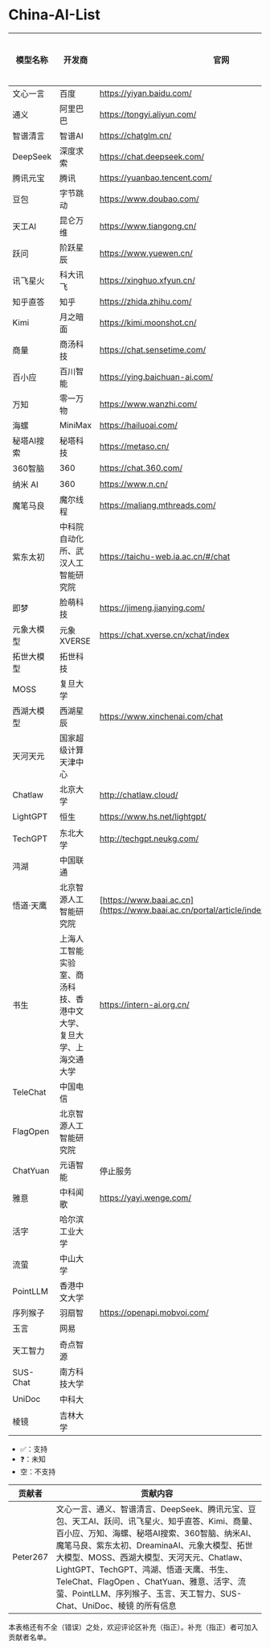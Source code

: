 # China-AI-List
| 模型名称   | 开发商                 | 官网                                                     | 对话                                                   | 媒体创作                                              | 联网搜索                                            | 文件分析                                                 |
| ---------- | ---------------------- | -------------------------------------------------------- | -------------------------------------------------------- | -------------------------------------------------------- | -------------------------------------------------------- | -------------------------------------------------------- |
| 文心一言   | 百度                   | https://yiyan.baidu.com/                                 | ✅                                | ✅                                | ✅ | ✅                                |
| 通义       | 阿里巴巴                 | https://tongyi.aliyun.com/                             | ✅                            | ✅                            | ✅ | ✅                            |
| 智谱清言   | 智谱AI                 | https://chatglm.cn/                                      | ✅                                     | ✅                                     | ✅ | ✅                                     |
| DeepSeek   | 深度求索               | https://chat.deepseek.com/                               | ✅                              |                                | ✅ | ✅                              |
| 腾讯元宝   | 腾讯                   | https://yuanbao.tencent.com/                             | ✅                            | ✅                            | ✅ | ✅                            |
| 豆包       | 字节跳动               | https://www.doubao.com/                                   | ✅                                  | ✅                                  | ✅ | ✅                                  |
| 天工AI     | 昆仑万维               | https://www.tiangong.cn/                                 | ✅                                | ✅                                | ✅ | ✅                                |
| 跃问       | 阶跃星辰               | https://www.yuewen.cn/                                   | ✅                                  | ✅ | ✅ | ✅ |
| 讯飞星火   | 科大讯飞               | https://xinghuo.xfyun.cn/                                | ✅                               | ✅ | ✅ | ✅ |
| 知乎直答   | 知乎                   | https://zhida.zhihu.com/                                 | ✅                                |                                  | ✅ | ✅ |
| Kimi       | 月之暗面               | https://kimi.moonshot.cn/                                | ✅                               | ❓ | ✅ | ✅ |
| 商量       | 商汤科技               | https://chat.sensetime.com/                              | ✅                             | ✅ | ✅ | ✅ |
| 百小应     | 百川智能               | https://ying.baichuan-ai.com/                            | ✅                           | ❓ | ❓ | ✅ |
| 万知       | 零一万物               | https://www.wanzhi.com/                                   | ✅                                  | ✅ | ✅ | ✅ |
| 海螺       | MiniMax               | https://hailuoai.com/                                    | ✅                                   | ✅ | ✅ | ✅ |
| 秘塔AI搜索 | 秘塔科技               | https://metaso.cn/                                       |                                        |                                        | ✅                                      | ✅ |
| 360智脑    | 360                   | https://chat.360.com/                                    | ✅                                   | ❓ | ❓ | ❓ |
| 纳米 AI    | 360                   | https://www.n.cn/                                        |                                         |                                         | ✅ | ✅ |
| 魔笔马良   | 魔尔线程               | https://maliang.mthreads.com/                            |                             | ✅                           |                             |                             |
| 紫东太初   | 中科院自动化所、武汉人工智能研究院 | https://taichu-web.ia.ac.cn/#/chat                       | ✅                      | ✅ | ✅ | ✅ |
| 即梦 | 脸萌科技          | https://jimeng.jianying.com/ |                              | ✅                            |                              |                              |
| 元象大模型 | 元象 XVERSE            | https://chat.xverse.cn/xchat/index                 | ✅                            |                              | ❓ |  |
| 拓世大模型 | 拓世科技               |                                                          | ❓ | ❓ | ❓ | ❓ |
| MOSS       | 复旦大学              |                                                          | ❓ | ❓ | ❓ | ❓ |
| 西湖大模型 | 西湖星辰               | https://www.xinchenai.com/chat                          | ✅ | ✅ | ❓ | ✅ |
| 天河天元   | 国家超级计算天津中心    |                                                          | ✅ | ❓ | ❓ | ❓ |
| Chatlaw    | 北京大学              | http://chatlaw.cloud/                                    | ✅ |  | ❓ |                                     |
| LightGPT   | 恒生                  | https://www.hs.net/lightgpt/                             | ❓ | ❓ | ❓ | ❓ |
| TechGPT    | 东北大学              | http://techgpt.neukg.com/                                | ❓ | ❓ | ❓ | ❓ |
| 鸿湖       | 中国联通              |                                                          | ❓ | ❓ | ❓ | ❓ |
| 悟道·天鹰  | 北京智源人工智能研究院 | [https://www.baai.ac.cn](https://www.baai.ac.cn/portal/article/index/cid/49/id/518.html) | ✅ | ❓ | ❓ | ❓ |
| 书生 | 上海人工智能实验室、商汤科技、香港中文大学、复旦大学、上海交通大学 | https://intern-ai.org.cn/ | ✅ | ✅ | ❓ | ❓ |
| TeleChat | 中国电信 | | ✅ | ❓ | ❓ | ❓ |
| FlagOpen | 北京智源人工智能研究院 | | ❓ | ❓ | ❓ | ❓ |
| ChatYuan | 元语智能 | 停止服务 |  |  |  |  |
| 雅意 | 中科闻歌 | https://yayi.wenge.com/ | ✅ | ✅ | ✅ | ✅ |
| 活字 | 哈尔滨工业大学 | | ✅ | ✅ | ✅ | ✅ |
| 流萤 | 中山大学 | | ✅ | ❓ | ❓ | ❓ |
| PointLLM | 香港中文大学 | | ✅ | ❓ | ❓ | ❓ |
| 序列猴子 | 羽扇智 | https://openapi.mobvoi.com/ | ✅ | ✅ | ✅ | ✅ |
| 玉言 | 网易 | | ✅ | ❓ | ❓ | ❓ |
| 天工智力 | 奇点智源 | | ✅ | ❓ | ❓ | ❓ |
| SUS-Chat | 南方科技大学 | | ✅ | ❓ | ❓ | ❓ |
| UniDoc | 中科大 | | ❓ | ❓ | ❓ | ✅ |
| 棱镜 | 吉林大学 | | ✅ | ❓ | ❓ | ❓ |

- ✅：支持
- ❓：未知
- 空：不支持

| 贡献者 | 贡献内容                                                     |
| ---------- | ------------------------------------------------------------ |
| Peter267   | 文心一言、通义、智谱清言、DeepSeek、腾讯元宝、豆包、天工AI、跃问、讯飞星火、知乎直答、Kimi、商量、百小应、万知、海螺、秘塔AI搜索、360智脑、纳米AI、魔笔马良、紫东太初、DreaminaAI、元象大模型、拓世大模型、MOSS、西湖大模型、天河天元、Chatlaw、LightGPT、TechGPT、鸿湖、悟道·天鹰、书生、TeleChat、FlagOpen 、ChatYuan、雅意、活字、流萤、PointLLM、序列猴子、玉言、天工智力、SUS-Chat、UniDoc、棱镜 的所有信息 |

本表格还有不全（错误）之处，欢迎评论区补充（指正）。补充（指正）者可加入贡献者名单。
